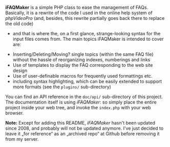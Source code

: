 **iFAQMaker** is a simple PHP class to ease the management of FAQs. Basically,
it is a rewrite of the code I used in the online help system of *phpVideoPro*
(and, besides, this rewrite partially goes back there to replace the old code)
- and that is where the, on a first glance, strange-looking syntax for the
input files comes from. The main topics iFAQMaker is intended to cover are:

* Inserting/Deleting/Moving? single topics (within the same FAQ file) without the hassle of reorganizing indexes, numberings and links
* Use of templates to display the FAQ corresponding to the web site design
* Use of user-definable macros for frequently used formattings etc.
* including syntax highlighting, which can be easily extended to support more formats (see the `plugins/` sub-directory)

You can find an API reference in the `doc/api/` sub-directory of this project.
The documentation itself is using *iFAQMaker*: so simply place the entire
project inside your web tree, and invoke the `index.php` with your web browser.

**Note:** Except for adding this README, *iFAQMaker* hasn't been updated since
2008, and probably will not be updated anymore. I've just decided to leave it
„for reference“ as an „archived repo“ at Github before removing it from my
server.